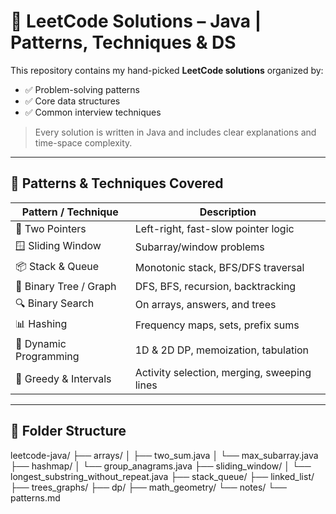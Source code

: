 # 📘 LeetCode Solutions – Java | Patterns, Techniques & DS

This repository contains my hand-picked **LeetCode solutions** organized by:
- ✅ Problem-solving patterns
- ✅ Core data structures
- ✅ Common interview techniques

> Every solution is written in Java and includes clear explanations and time-space complexity.

---

## 🧠 Patterns & Techniques Covered

| Pattern / Technique     | Description                                   |
|-------------------------|-----------------------------------------------|
| 🔁 Two Pointers          | Left-right, fast-slow pointer logic           |
| 🪟 Sliding Window        | Subarray/window problems                      |
| 📦 Stack & Queue         | Monotonic stack, BFS/DFS traversal            |
| 🌲 Binary Tree / Graph   | DFS, BFS, recursion, backtracking             |
| 🔍 Binary Search         | On arrays, answers, and trees                 |
| 📊 Hashing               | Frequency maps, sets, prefix sums             |
| 🧩 Dynamic Programming   | 1D & 2D DP, memoization, tabulation           |
| 📐 Greedy & Intervals    | Activity selection, merging, sweeping lines   |

---

## 📂 Folder Structure

leetcode-java/
├── arrays/
│ ├── two_sum.java
│ └── max_subarray.java
├── hashmap/
│ └── group_anagrams.java
├── sliding_window/
│ └── longest_substring_without_repeat.java
├── stack_queue/
├── linked_list/
├── trees_graphs/
├── dp/
├── math_geometry/
└── notes/
└── patterns.md
